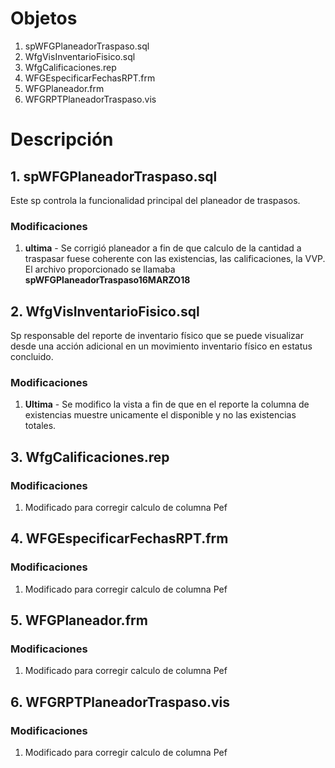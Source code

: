 # Objetos #
1. spWFGPlaneadorTraspaso.sql
2. WfgVisInventarioFisico.sql
3. WfgCalificaciones.rep
4. WFGEspecificarFechasRPT.frm
5. WFGPlaneador.frm
6. WFGRPTPlaneadorTraspaso.vis

# Descripción #
## 1. spWFGPlaneadorTraspaso.sql ##
Este sp controla la funcionalidad principal del planeador de traspasos.
### Modificaciones ###
1. **ultima** - Se corrigió planeador a fin de que calculo de la cantidad a traspasar fuese coherente con las existencias, las calificaciones, la VVP. El archivo proporcionado se llamaba **spWFGPlaneadorTraspaso16MARZO18**
## 2. WfgVisInventarioFisico.sql ##
Sp responsable del reporte de inventario físico que se puede visualizar desde una acción adicional en un movimiento inventario físico en estatus concluido.
### Modificaciones ###
1. **Ultima** - Se modifico la vista a fin de que en el reporte la columna de existencias muestre unicamente el disponible y no las existencias totales.
## 3. WfgCalificaciones.rep ##
### Modificaciones ###
1. Modificado para corregir calculo de columna Pef
## 4. WFGEspecificarFechasRPT.frm ##
### Modificaciones ###
1. Modificado para corregir calculo de columna Pef
## 5. WFGPlaneador.frm ##
### Modificaciones ###
1. Modificado para corregir calculo de columna Pef
## 6. WFGRPTPlaneadorTraspaso.vis ##
### Modificaciones ###
1. Modificado para corregir calculo de columna Pef
